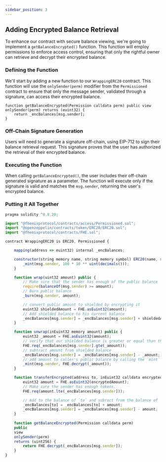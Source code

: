 ```yaml
---
sidebar_position: 3
---
```


## Adding Encrypted Balance Retrieval

To enhance our contract with secure balance viewing, we're going to implement a `getBalanceEncrypted()` function. This function will employ permissions to enforce access control, ensuring that only the rightful owner can retrieve and decrypt their encrypted balance.

### Defining the Function

We'll start by adding a new function to our `WrappingERC20` contract. This function will use the `onlySender(perm)` modifier from the `Permissioned` contract to ensure that only the message sender, validated through a signature, can access their encrypted balance.

```solidity
function getBalanceEncrypted(Permission calldata perm) public view onlySender(perm) returns (euint32) {
    return _encBalances[msg.sender];
}
```

### Off-Chain Signature Generation

Users will need to generate a signature off-chain, using EIP-712 to sign their balance retrieval request. This signature proves that the user has authorized the retrieval of their encrypted balance.

### Executing the Function

When calling `getBalanceEncrypted()`, the user includes their off-chain generated signature as a parameter. The function will execute only if the signature is valid and matches the `msg.sender`, returning the user's encrypted balance.

### Putting it All Together

```javascript
pragma solidity ^0.8.20;

import "@fhenixprotocol/contracts/access/Permissioned.sol";
import "@openzeppelin/contracts/token/ERC20/ERC20.sol";
import "@fhenixprotocol/contracts/FHE.sol";

contract WrappingERC20 is ERC20, Permissioned {

    mapping(address => euint32) internal _encBalances;

    constructor(string memory name, string memory symbol) ERC20(name, symbol) {
        _mint(msg.sender, 100 * 10 ** uint(decimals()));
    }

    function wrap(uint32 amount) public {
        // Make sure that the sender has enough of the public balance
        require(balanceOf(msg.sender) >= amount);
        // Burn public balance
        _burn(msg.sender, amount);

        // convert public amount to shielded by encrypting it
        euint32 shieldedAmount = FHE.asEuint32(amount);
        // Add shielded balance to his current balance
        _encBalances[msg.sender] = _encBalances[msg.sender] + shieldedAmount;
    }

    function unwrap(inEuint32 memory amount) public {
        euint32 _amount = FHE.asEuint32(amount);
        // verify that our shielded balance is greater or equal than the requested amount 
        FHE.req(_encBalances[msg.sender].gte(_amount));
        // subtract amount from shielded balance
        _encBalances[msg.sender] = _encBalances[msg.sender] - _amount;
        // add amount to caller's public balance by calling the `mint` function
        _mint(msg.sender, FHE.decrypt(_amount));
    }

    function transferEncrypted(address to, inEuint32 calldata encryptedAmount) public {
        euint32 amount = FHE.asEuint32(encryptedAmount);
        // Make sure the sender has enough tokens.
        FHE.req(amount.lte(_encBalances[msg.sender]));

        // Add to the balance of `to` and subract from the balance of `from`.
        _encBalances[to] = _encBalances[to] + amount;
        _encBalances[msg.sender] = _encBalances[msg.sender] - amount;
    }
    
    function getBalanceEncrypted(Permission calldata perm) 
    public 
    view 
    onlySender(perm) 
    returns (uint256) {
        return FHE.decrypt(_encBalances[msg.sender]);
    }
}
```

